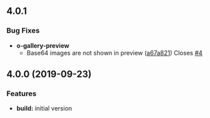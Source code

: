 ## 4.0.1
### Bug Fixes
* **o-gallery-preview**
  * Base64 images are not shown in preview ([a67a821](https://github.com/OntimizeWeb/ontimize-web-ngx-gallery/commit/a67a821)) Closes [#4](https://github.com/OntimizeWeb/ontimize-web-ngx-gallery/issues/3)

## 4.0.0 (2019-09-23)
### Features
* **build:** initial version
